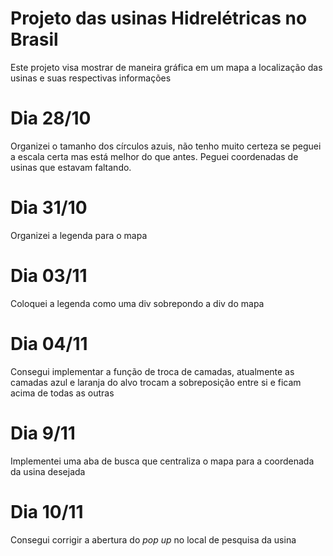 # Projeto das usinas Hidrelétricas no Brasil
Este projeto visa mostrar de maneira gráfica em um mapa a localização das usinas e suas respectivas informações

# Dia 28/10
Organizei o tamanho dos círculos azuis, não tenho muito certeza se peguei a escala certa mas está melhor do que antes. Peguei coordenadas de usinas que estavam faltando.

# Dia 31/10
Organizei a legenda para o mapa

# Dia 03/11
Coloquei a legenda como uma div sobrepondo a div do mapa

# Dia 04/11
Consegui implementar a função de troca de camadas, atualmente as camadas azul e laranja do alvo trocam a sobreposição entre si e ficam acima de todas as outras

# Dia 9/11
Implementei uma aba de busca que centraliza o mapa para a coordenada da usina desejada

# Dia 10/11
Consegui corrigir a abertura do _pop up_ no local de pesquisa da usina